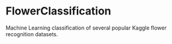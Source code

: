 # FlowerClassification
Machine Learning classification of several popular Kaggle flower recognition datasets.
